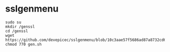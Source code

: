 # sslgenmenu

```shell
sudo su
mkdir /genssl
cd /genssl
wget https://github.com/devepicec/sslgenmenu/blob/10c3aae57f5686ad87a8732cd670e7f8d8e5f20c/gen.sh
chmod 770 gen.sh
```
